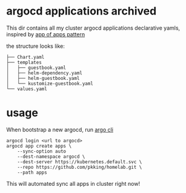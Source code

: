 # argocd applications archived
This dir contains all my cluster argocd applications declarative yamls, inspired by [app of apps pattern](https://argo-cd.readthedocs.io/en/stable/operator-manual/cluster-bootstrapping/)

the structure looks like:
```
├── Chart.yaml
├── templates
│   ├── guestbook.yaml
│   ├── helm-dependency.yaml
│   ├── helm-guestbook.yaml
│   └── kustomize-guestbook.yaml
└── values.yaml 
```

# usage
When bootstrap a new argocd, run [argo cli](https://argo-cd.readthedocs.io/en/stable/cli_installation/)
```
argocd login <url to argocd>
argocd app create apps \
    --sync-option auto
    --dest-namespace argocd \
    --dest-server https://kubernetes.default.svc \
    --repo https://github.com/pkking/homelab.git \
    --path apps
```
This will automated sync all apps in cluster right now!